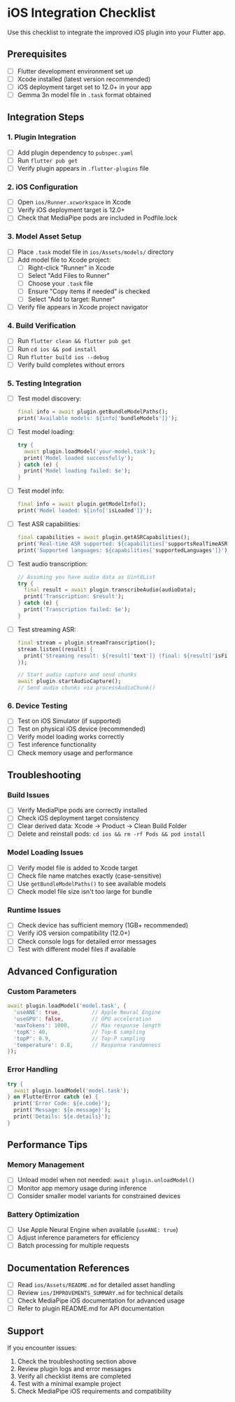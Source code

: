 # iOS Integration Checklist

Use this checklist to integrate the improved iOS plugin into your Flutter app.

## Prerequisites
- [ ] Flutter development environment set up
- [ ] Xcode installed (latest version recommended)  
- [ ] iOS deployment target set to 12.0+ in your app
- [ ] Gemma 3n model file in `.task` format obtained

## Integration Steps

### 1. Plugin Integration
- [ ] Add plugin dependency to `pubspec.yaml`
- [ ] Run `flutter pub get`
- [ ] Verify plugin appears in `.flutter-plugins` file

### 2. iOS Configuration
- [ ] Open `ios/Runner.xcworkspace` in Xcode
- [ ] Verify iOS deployment target is 12.0+
- [ ] Check that MediaPipe pods are included in Podfile.lock

### 3. Model Asset Setup
- [ ] Place `.task` model file in `ios/Assets/models/` directory
- [ ] Add model file to Xcode project:
  - [ ] Right-click "Runner" in Xcode
  - [ ] Select "Add Files to Runner"
  - [ ] Choose your `.task` file
  - [ ] Ensure "Copy items if needed" is checked
  - [ ] Select "Add to target: Runner"
- [ ] Verify file appears in Xcode project navigator

### 4. Build Verification
- [ ] Run `flutter clean && flutter pub get`
- [ ] Run `cd ios && pod install`
- [ ] Run `flutter build ios --debug`
- [ ] Verify build completes without errors

### 5. Testing Integration
- [ ] Test model discovery:
  ```dart
  final info = await plugin.getBundleModelPaths();
  print('Available models: ${info['bundleModels']}');
  ```

- [ ] Test model loading:
  ```dart
  try {
    await plugin.loadModel('your-model.task');
    print('Model loaded successfully');
  } catch (e) {
    print('Model loading failed: $e');
  }
  ```

- [ ] Test model info:
  ```dart
  final info = await plugin.getModelInfo();
  print('Model loaded: ${info['isLoaded']}');
  ```

- [ ] Test ASR capabilities:
  ```dart
  final capabilities = await plugin.getASRCapabilities();
  print('Real-time ASR supported: ${capabilities['supportsRealTimeASR']}');
  print('Supported languages: ${capabilities['supportedLanguages']}');
  ```

- [ ] Test audio transcription:
  ```dart
  // Assuming you have audio data as Uint8List
  try {
    final result = await plugin.transcribeAudio(audioData);
    print('Transcription: $result');
  } catch (e) {
    print('Transcription failed: $e');
  }
  ```

- [ ] Test streaming ASR:
  ```dart
  final stream = plugin.streamTranscription();
  stream.listen((result) {
    print('Streaming result: ${result['text']} (final: ${result['isFinal']})');
  });
  
  // Start audio capture and send chunks
  await plugin.startAudioCapture();
  // Send audio chunks via processAudioChunk()
  ```

### 6. Device Testing
- [ ] Test on iOS Simulator (if supported)
- [ ] Test on physical iOS device (recommended)
- [ ] Verify model loading works correctly
- [ ] Test inference functionality
- [ ] Check memory usage and performance

## Troubleshooting

### Build Issues
- [ ] Verify MediaPipe pods are correctly installed
- [ ] Check iOS deployment target consistency
- [ ] Clear derived data: Xcode → Product → Clean Build Folder
- [ ] Delete and reinstall pods: `cd ios && rm -rf Pods && pod install`

### Model Loading Issues
- [ ] Verify model file is added to Xcode target
- [ ] Check file name matches exactly (case-sensitive)
- [ ] Use `getBundleModelPaths()` to see available models
- [ ] Check model file size isn't too large for bundle

### Runtime Issues
- [ ] Check device has sufficient memory (1GB+ recommended)
- [ ] Verify iOS version compatibility (12.0+)
- [ ] Check console logs for detailed error messages
- [ ] Test with different model files if available

## Advanced Configuration

### Custom Parameters
```dart
await plugin.loadModel('model.task', {
  'useANE': true,          // Apple Neural Engine
  'useGPU': false,         // GPU acceleration
  'maxTokens': 1000,       // Max response length
  'topK': 40,              // Top-K sampling
  'topP': 0.9,             // Top-P sampling
  'temperature': 0.8,      // Response randomness
});
```

### Error Handling
```dart
try {
  await plugin.loadModel('model.task');
} on FlutterError catch (e) {
  print('Error Code: ${e.code}');
  print('Message: ${e.message}');
  print('Details: ${e.details}');
}
```

## Performance Tips

### Memory Management
- [ ] Unload model when not needed: `await plugin.unloadModel()`
- [ ] Monitor app memory usage during inference
- [ ] Consider smaller model variants for constrained devices

### Battery Optimization
- [ ] Use Apple Neural Engine when available (`useANE: true`)
- [ ] Adjust inference parameters for efficiency
- [ ] Batch processing for multiple requests

## Documentation References
- [ ] Read `ios/Assets/README.md` for detailed asset handling
- [ ] Review `ios/IMPROVEMENTS_SUMMARY.md` for technical details
- [ ] Check MediaPipe iOS documentation for advanced usage
- [ ] Refer to plugin README.md for API documentation

## Support
If you encounter issues:
1. Check the troubleshooting section above
2. Review plugin logs and error messages
3. Verify all checklist items are completed
4. Test with a minimal example project
5. Check MediaPipe iOS requirements and compatibility